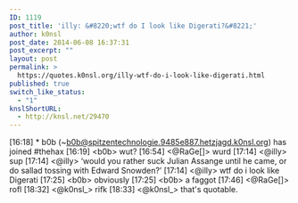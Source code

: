 ```yaml
---
ID: 1119
post_title: 'illy: &#8220;wtf do I look like Digerati?&#8221;'
author: k0nsl
post_date: 2014-06-08 16:37:31
post_excerpt: ""
layout: post
permalink: >
  https://quotes.k0nsl.org/illy-wtf-do-i-look-like-digerati.html
published: true
switch_like_status:
  - "1"
knslShortURL:
  - http://knsl.net/29470
---
```

[16:18] * b0b (~b0b@spitzentechnologie.9485e887.hetzjagd.k0nsl.org) has joined #thehax
[16:19] &lt;b0b&gt; wut?
[16:54] &lt;@RaGe[]&gt; wurd
[17:14] &lt;@illy&gt; sup
[17:14] &lt;@illy&gt; ‘would you rather suck Julian Assange until he came, or do sallad tossing with Edward Snowden?’
[17:14] &lt;@illy&gt; wtf do i look like Digerati
[17:25] &lt;b0b&gt; obviously
[17:25] &lt;b0b&gt; a faggot
[17:46] &lt;@RaGe[]&gt; rofl
[18:32] &lt;@k0nsl_&gt; rifk
[18:33] &lt;@k0nsl_&gt; that's quotable.